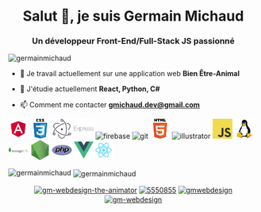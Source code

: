 <h1 align="center">Salut 👋, je suis Germain Michaud</h1>
<h3 align="center">Un développeur Front-End/Full-Stack JS passionné</h3>

<p align="left"> <img src="https://komarev.com/ghpvc/?username=germainmichaud&style=flat-square&label=PROFILE+VIEWS" alt="germainmichaud" /> </p>

- 🔭 Je travail actuellement sur une application web **Bien Être-Animal**

- 🌱 J'étudie actuellement **React, Python, C#**

- 📫 Comment me contacter **gmichaud.dev@gmail.com**

<p align="left"><img src="https://raw.githubusercontent.com/github/explore/80688e429a7d4ef2fca1e82350fe8e3517d3494d/topics/angular/angular.png" alt="angularjs" width="40" height="40"/> <img src="https://raw.githubusercontent.com/github/explore/80688e429a7d4ef2fca1e82350fe8e3517d3494d/topics/css/css.png" alt="css3" width="40" height="40"/> <img src="https://raw.githubusercontent.com/github/explore/80688e429a7d4ef2fca1e82350fe8e3517d3494d/topics/electron/electron.png" alt="electron" width="40" height="40"/> <img src="https://raw.githubusercontent.com/github/explore/80688e429a7d4ef2fca1e82350fe8e3517d3494d/topics/express/express.png" alt="express" width="40" height="40"/> <img src="https://www.vectorlogo.zone/logos/firebase/firebase-icon.svg" alt="firebase" width="40" height="40"/> <img src="https://www.vectorlogo.zone/logos/git-scm/git-scm-icon.svg" alt="git" width="40" height="40"/> <img src="https://raw.githubusercontent.com/github/explore/80688e429a7d4ef2fca1e82350fe8e3517d3494d/topics/html/html.png" alt="html5" width="40" height="40"/> <img src="https://www.vectorlogo.zone/logos/adobe_illustrator/adobe_illustrator-icon.svg" alt="illustrator" width="40" height="40"/> <img src="https://raw.githubusercontent.com/github/explore/80688e429a7d4ef2fca1e82350fe8e3517d3494d/topics/javascript/javascript.png" alt="javascript" width="40" height="40"/> <img src="https://raw.githubusercontent.com/github/explore/80688e429a7d4ef2fca1e82350fe8e3517d3494d/topics/linux/linux.png" alt="linux" width="40" height="40"/> <img src="https://raw.githubusercontent.com/github/explore/80688e429a7d4ef2fca1e82350fe8e3517d3494d/topics/mongodb/mongodb.png" alt="mongodb" width="40" height="40"/> <img src="https://raw.githubusercontent.com/github/explore/80688e429a7d4ef2fca1e82350fe8e3517d3494d/topics/nodejs/nodejs.png" alt="nodejs" width="40" height="40"/> <img src="https://raw.githubusercontent.com/github/explore/ccc16358ac4530c6a69b1b80c7223cd2744dea83/topics/php/php.png" alt="php" width="40" height="40"/> <img src="https://raw.githubusercontent.com/github/explore/80688e429a7d4ef2fca1e82350fe8e3517d3494d/topics/vue/vue.png" alt="vuejs" width="40" height="40"/><img src="https://raw.githubusercontent.com/github/explore/80688e429a7d4ef2fca1e82350fe8e3517d3494d/topics/react/react.png" alt="reactjs" width="40" height="40" /></p><p><img align="left" src="https://github-readme-stats.vercel.app/api/top-langs/?username=germainmichaud&layout=compact&hide=html&theme=synthwave" alt="germainmichaud" /></p>

<p>&nbsp;<img align="center" src="https://github-readme-stats.vercel.app/api?username=germainmichaud&show_icons=true&theme=synthwave" alt="germainmichaud" /></p>

<p align="center">
<a href="https://codepen.io/gm-webdesign-the-animator" target="blank"><img align="center" src="https://cdn.jsdelivr.net/npm/simple-icons@3.0.1/icons/codepen.svg" alt="gm-webdesign-the-animator" height="30" width="30" /></a>
<a href="https://stackoverflow.com/users/5550855" target="blank"><img align="center" src="https://cdn.jsdelivr.net/npm/simple-icons@3.0.1/icons/stackoverflow.svg" alt="5550855" height="30" width="30" /></a>
<a href="https://dribbble.com/gmwebdesign" target="blank"><img align="center" src="https://cdn.jsdelivr.net/npm/simple-icons@3.0.1/icons/dribbble.svg" alt="gmwebdesign" height="30" width="30" /></a>
<a href="https://www.behance.net/gm-webdesign" target="blank"><img align="center" src="https://cdn.jsdelivr.net/npm/simple-icons@3.0.1/icons/behance.svg" alt="gm-webdesign" height="30" width="30" /></a>
</p>
